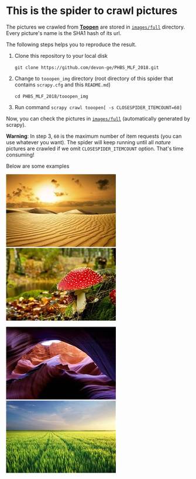 # This is the spider to crawl pictures

The pictures we crawled from [**Toopen**](http://www.tooopen.com/img/87.aspx) are stored
in [`images/full`](../images/full) directory. Every picture's name is the SHA1 hash of its url.

The following steps helps you to reproduce the result.

1. Clone this repository to your local disk

    `git clone https://github.com/devon-ge/PHBS_MLF_2018.git`

2. Change to `tooopen_img` directory (root directory of this spider that contains `scrapy.cfg` and this `README.md`)

    `cd PHBS_MLF_2018/tooopen_img`
3. Run command `scrapy crawl tooopen[ -s CLOSESPIDER_ITEMCOUNT=60]`

Now, you can check the pictures in [`images/full`](../images/full) (automatically generated by
scrapy).

**Warning**: In step 3, `60` is the maximum number of item requests (you can use whatever you want).
The spider will keep running until all *nature* pictures are crawled if we
omit `CLOSESPIDER_ITEMCOUNT` option. That's time consuming!

Below are some examples

![example1](../images/full/0a3f8ee9153997c651b82989799800d50a462dbd.jpg) ![example2](../images/full/fb5f301c86b8e948cdb68a2e273fea24cdb8cdb1.jpg)

![example3](../images/full/1d7de482b2f5359371ffd10a551ad07a3d86246b.jpg) ![example4](../images/full/2d773493dc2415b631a66adc135e86c88e88fc03.jpg)
